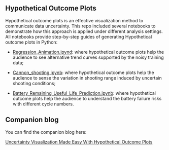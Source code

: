 ## Hypothetical Outcome Plots

Hypothetical outcome plots is an effective visualization method to communicate data uncertainty. This repo included several notebooks to demonstrate how this approach is applied under different analysis settings. All notebooks provide step-by-step guides of generating Hypothetical outcome plots in Python:

- [Regression_Animation.ipynd](https://github.com/ShuaiGuo16/Hypothetical_Outcome_Plots/blob/master/Regression_Animation.ipynb): where hypothetical outcome plots help the audience to see alternative trend curves supported by the noisy training data;

- [Cannon_shooting.ipynb](https://github.com/ShuaiGuo16/Hypothetical_Outcome_Plots/blob/master/Cannon_shooting.ipynb): where hypothetical outcome plots help the audience to sense the variation in shooting range induced by uncertain shooting conditions;

- [Battery_Remaining_Useful_Life_Prediction.ipynb](https://github.com/ShuaiGuo16/Hypothetical_Outcome_Plots/blob/master/Battery_Remaining_Useful_Life_Prediction.ipynb): where hypothetical outcome plots help the audience to understand the battery failure risks with different cycle numbers.



## Companion blog

You can find the companion blog here:

[Uncertainty Visualization Made Easy With Hypothetical Outcome Plots](https://towardsdatascience.com/uncertainty-visualization-made-easy-with-hypothetical-outcome-plots-89558574d069)

